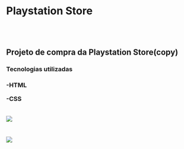 <h1>Playstation Store</h1>
<br>
<br>
<h2>Projeto de compra da Playstation Store(copy)</h2>


<h3>Tecnologias utilizadas<h3>
<p>-HTML</p>
<p>-CSS</p>

<br>
<img src="https://github.com/Edivilhian-H/Playstation-Store-main/blob/master/img/desktop.png?raw=true"/>
<br>
<br>
<br>
<img src="https://github.com/Edivilhian-H/Playstation-Store-main/blob/master/img/mobile.png?raw=true"/>

